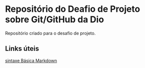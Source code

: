 # Repositório do Deafio de Projeto sobre Git/GitHub da Dio
Repositório criado para o desafio de projeto.

## Links úteis
[sintaxe Básica Markdown](https://www.markdownguide.org/basic-syntax/)
